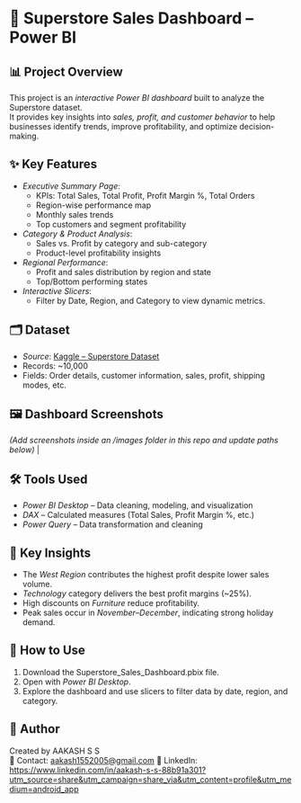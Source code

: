 # 🛒 Superstore Sales Dashboard – Power BI

## 📊 Project Overview
This project is an *interactive Power BI dashboard* built to analyze the Superstore dataset.  
It provides key insights into *sales, profit, and customer behavior* to help businesses identify trends, improve profitability, and optimize decision-making.

## ✨ Key Features
- *Executive Summary Page*:  
  - KPIs: Total Sales, Total Profit, Profit Margin %, Total Orders  
  - Region-wise performance map  
  - Monthly sales trends  
  - Top customers and segment profitability  
- *Category & Product Analysis*:  
  - Sales vs. Profit by category and sub-category  
  - Product-level profitability insights  
- *Regional Performance*:  
  - Profit and sales distribution by region and state  
  - Top/Bottom performing states  
- *Interactive Slicers*:  
  - Filter by Date, Region, and Category to view dynamic metrics.

## 🗂 Dataset
- *Source*: [Kaggle – Superstore Dataset](https://www.kaggle.com/datasets/vivek468/superstore-dataset-final)
- Records: ~10,000  
- Fields: Order details, customer information, sales, profit, shipping modes, etc.

## 🖼 Dashboard Screenshots
*(Add screenshots inside an /images folder in this repo and update paths below)*
|
## 🛠 Tools Used
- *Power BI Desktop* – Data cleaning, modeling, and visualization  
- *DAX* – Calculated measures (Total Sales, Profit Margin %, etc.)  
- *Power Query* – Data transformation and cleaning  

## 🔑 Key Insights
- The *West Region* contributes the highest profit despite lower sales volume.
- *Technology* category delivers the best profit margins (~25%).
- High discounts on *Furniture* reduce profitability.
- Peak sales occur in *November–December*, indicating strong holiday demand.

## 🚀 How to Use
1. Download the Superstore_Sales_Dashboard.pbix file.
2. Open with *Power BI Desktop*.
3. Explore the dashboard and use slicers to filter data by date, region, and category.

## 🙌 Author
Created by AAKASH S S  
📧 Contact: aakash1552005@gmail.com
💼 LinkedIn: https://www.linkedin.com/in/aakash-s-s-88b91a301?utm_source=share&utm_campaign=share_via&utm_content=profile&utm_medium=android_app
